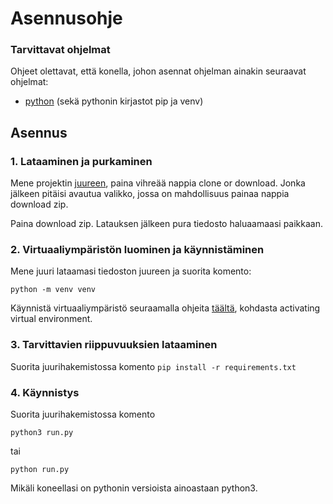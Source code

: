 # Asennusohje

### Tarvittavat ohjelmat

Ohjeet olettavat, että konella, johon asennat ohjelman ainakin seuraavat ohjelmat: 


- [python](https://www.python.org/download) (sekä pythonin kirjastot pip ja venv)

## Asennus

### 1. Lataaminen ja purkaminen

Mene projektin [juureen](https://github.com/lehtoneo/keskustelufoorumi), paina vihreää nappia clone or download. Jonka jälkeen pitäisi avautua valikko, jossa on mahdollisuus painaa nappia download zip.


Paina download zip. Latauksen jälkeen pura tiedosto haluaamaasi paikkaan.

### 2. Virtuaaliympäristön luominen ja käynnistäminen

Mene juuri lataamasi tiedoston juureen ja suorita komento:

```python -m venv venv```

Käynnistä virtuaaliympäristö seuraamalla ohjeita [täältä](https://packaging.python.org/guides/installing-using-pip-and-virtual-environments/), kohdasta activating virtual environment. 


### 3. Tarvittavien riippuvuuksien lataaminen

Suorita juurihakemistossa komento 
```pip install -r requirements.txt```

### 4. Käynnistys

Suorita juurihakemistossa komento

```python3 run.py```

tai

```python run.py```

Mikäli koneellasi on pythonin versioista ainoastaan python3. 



